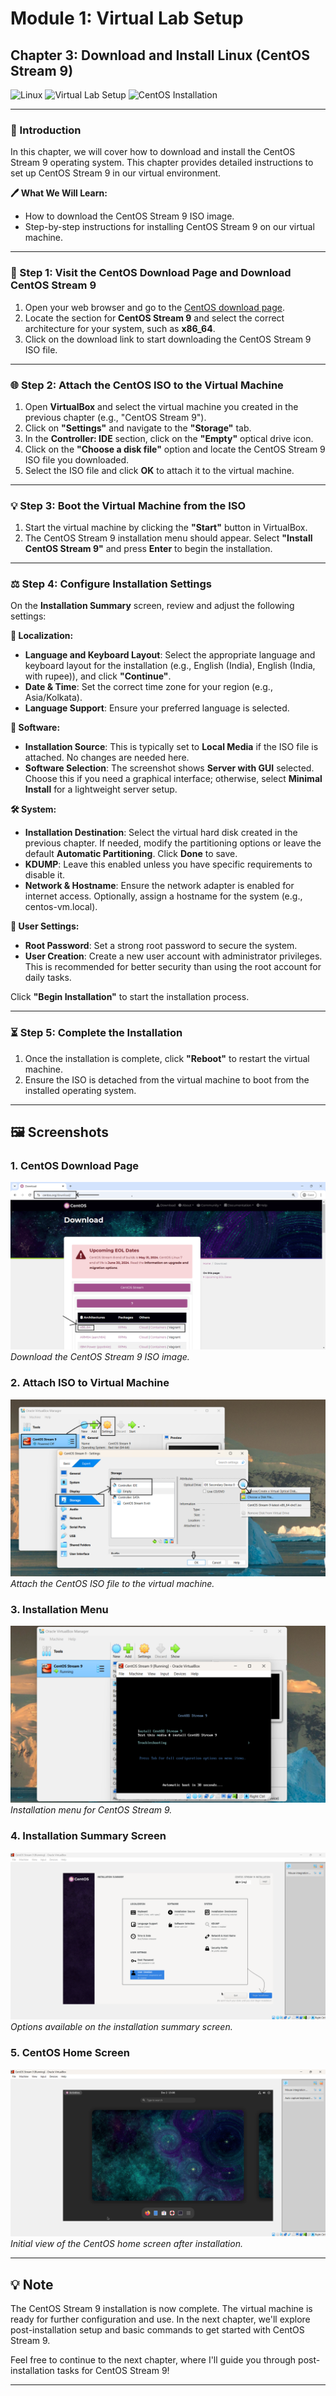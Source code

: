 # **Module 1: Virtual Lab Setup**

## **Chapter 3: Download and Install Linux (CentOS Stream 9)**  

![Linux](https://img.shields.io/badge/Linux-Fundamentals-green) ![Virtual Lab Setup](https://img.shields.io/badge/Virtual%20Lab%20Setup-blue) ![CentOS Installation](https://img.shields.io/badge/CentOS%20Installation-orange)  

---

### **📃 Introduction**  
In this chapter, we will cover how to download and install the CentOS Stream 9 operating system. This chapter provides detailed instructions to set up CentOS Stream 9 in our virtual environment.  

**🖊️ What We Will Learn:**  
- How to download the CentOS Stream 9 ISO image.  
- Step-by-step instructions for installing CentOS Stream 9 on our virtual machine.  

---

### **🚀 Step 1: Visit the CentOS Download Page and Download CentOS Stream 9**

1. Open your web browser and go to the [CentOS download page](https://www.centos.org/download/).
2. Locate the section for **CentOS Stream 9** and select the correct architecture for your system, such as **x86_64**.
3. Click on the download link to start downloading the CentOS Stream 9 ISO file.

---

### **🌐 Step 2: Attach the CentOS ISO to the Virtual Machine**

1. Open **VirtualBox** and select the virtual machine you created in the previous chapter (e.g., "CentOS Stream 9").
2. Click on **"Settings"** and navigate to the **"Storage"** tab.
3. In the **Controller: IDE** section, click on the **"Empty"** optical drive icon.
4. Click on the **"Choose a disk file"** option and locate the CentOS Stream 9 ISO file you downloaded.
5. Select the ISO file and click **OK** to attach it to the virtual machine.

---

### **💡 Step 3: Boot the Virtual Machine from the ISO**

1. Start the virtual machine by clicking the **"Start"** button in VirtualBox.
2. The CentOS Stream 9 installation menu should appear. Select **"Install CentOS Stream 9"** and press **Enter** to begin the installation.

---

### **⚖️ Step 4: Configure Installation Settings**

On the **Installation Summary** screen, review and adjust the following settings:

**🔧 Localization:**
- **Language and Keyboard Layout**: Select the appropriate language and keyboard layout for the installation (e.g., English (India), English (India, with rupee)), and click **"Continue"**.
- **Date & Time**: Set the correct time zone for your region (e.g., Asia/Kolkata).
- **Language Support**: Ensure your preferred language is selected.

**🌄 Software:**
- **Installation Source**: This is typically set to **Local Media** if the ISO file is attached. No changes are needed here.
- **Software Selection**: The screenshot shows **Server with GUI** selected. Choose this if you need a graphical interface; otherwise, select **Minimal Install** for a lightweight server setup.

**🛠️ System:**
- **Installation Destination**: Select the virtual hard disk created in the previous chapter. If needed, modify the partitioning options or leave the default **Automatic Partitioning**. Click **Done** to save.
- **KDUMP**: Leave this enabled unless you have specific requirements to disable it.
- **Network & Hostname**: Ensure the network adapter is enabled for internet access. Optionally, assign a hostname for the system (e.g., centos-vm.local).

**🔑 User Settings:**
- **Root Password**: Set a strong root password to secure the system.
- **User Creation**: Create a new user account with administrator privileges. This is recommended for better security than using the root account for daily tasks.

Click **"Begin Installation"** to start the installation process.

---

### **⏳ Step 5: Complete the Installation**

1. Once the installation is complete, click **"Reboot"** to restart the virtual machine.
2. Ensure the ISO is detached from the virtual machine to boot from the installed operating system.

---

## **🖼 Screenshots**

### **1. CentOS Download Page**
![CentOS Download Page](screenshots/01-centos-download-page.png)  
*Download the CentOS Stream 9 ISO image.*

### **2. Attach ISO to Virtual Machine**
![Attach ISO](screenshots/02-attach-centos-iso-to-vm.png)  
*Attach the CentOS ISO file to the virtual machine.*

### **3. Installation Menu**
![Installation Menu](screenshots/03-centos-installation-menu.png)  
*Installation menu for CentOS Stream 9.*

### **4. Installation Summary Screen**
![Installation Summary](screenshots/04-centos-installation-summary.png)  
*Options available on the installation summary screen.*

### **5. CentOS Home Screen**
![CentOS Home Screen](screenshots/05-centos-home-screen.png)  
*Initial view of the CentOS home screen after installation.*

---

## **💡 Note**
The CentOS Stream 9 installation is now complete. The virtual machine is ready for further configuration and use. In the next chapter, we'll explore post-installation setup and basic commands to get started with CentOS Stream 9.

Feel free to continue to the next chapter, where I'll guide you through post-installation tasks for CentOS Stream 9!  

---

